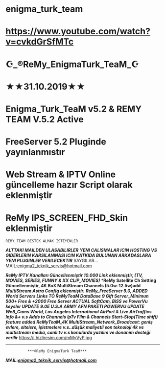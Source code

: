 # enigma_turk_team
# https://www.youtube.com/watch?v=cvkdGrSfMTc

# ☪️_®ReMy_EnigmaTurk_TeaM_☪️
#              ★★31.10.2019★★
#         Enigma_Turk_TeaM v5.2 & REMY TEAM V.5.2 Active
# FreeServer 5.2 Pluginde yayınlanmıstır
# Web Stream & IPTV Online güncelleme hazır Script olarak eklenmiştir
# ReMy IPS_SCREEN_FHD_Skin eklenmiştir
    REMY_TEAM DESTEK ALMAK ISTEYENLER
***ALTTAKI MAILDEN ULASABILIRLER***
***YENI CALISMALAR ICIN HOSTING VS GIDERLERIN KARSILANMASI ICIN
KATKIDA BULUNAN ARKADASLARA YENI PLUGINLER VERILECEKTIR***
SAYGILAR...
MAİL:enigma2_teknik_servis@hotmail.com

***ReMy IPTV Kanalları Güncellenmiştir 10.000 Link eklenmiştir, (TV, MOVIES, SERIES, FUNNY & XX CLIP_MOVIES)***
***ReMy Satellite Ch Setting Güncellenmiştir, 4K BoX MultiStream Channels (5.0w-12.5w)add**
***MultiStream Astra Config eklenmiştir.***
***ReMy_FreeServer 5.0, ADDED World Servers Links TO  ReMyTeaM DataBase***
***9 Gift Server_Minimun 500+ Free &  +2000 Free Server ACTUAL***
***SoftCam, BiSS ve PowerVu keysler UPDATE***
***9.0E U.S.A ARMY AFN PAKETI POWERVU UPDATE***
***WeB_Cams World, Los Angeles International AirPort & Live AirTraffics Info &+ v.s Adds to Channels***
***IpTv Film & Channels Start-Stop(Time shift) feature added***
***ReMyTeaM_4K MultiStream_Network_Broadcast: geniş evlere, sitelere, işletmelere v.s..düşük maliyetli son teknoloji 4k ve multistream media, canlı tv v.s konularda yazılım ve donanım desteği verilir***
https://i.hizliresim.com/mMyVyP.jpg
____________________________________________________
              ***®ReMy EnigmaTurk TeaM***  
***MAİL:enigma2_teknik_servis@hotmail.com***
